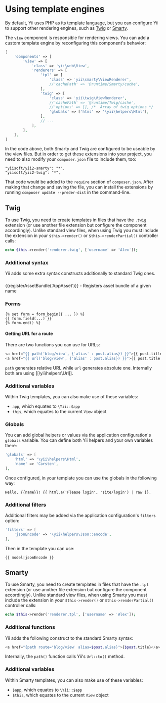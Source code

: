 Using template engines
======================

By default, Yii uses PHP as its template language, but you can configure Yii to support other rendering engines, such as
[Twig](http://twig.sensiolabs.org/) or [Smarty](http://www.smarty.net/).

The `view` component is responsible for rendering views. You can add a custom template engine by reconfiguring this
component's behavior:

```php
[
    'components' => [
        'view' => [
            'class' => 'yii\web\View',
            'renderers' => [
                'tpl' => [
                    'class' => 'yii\smarty\ViewRenderer',
                    //'cachePath' => '@runtime/Smarty/cache',
                ],
                'twig' => [
                    'class' => 'yii\twig\ViewRenderer',
                    //'cachePath' => '@runtime/Twig/cache',
                    //'options' => [], /*  Array of twig options */
                    'globals' => ['html' => '\yii\helpers\Html'],
                ],
                // ...
            ],
        ],
    ],
]
```

In the code above, both Smarty and Twig are configured to be useable by the view files. But in order to get these extensions into your project, you need to also modify
your `composer.json` file to include them, too:

```
"yiisoft/yii2-smarty": "*",
"yiisoft/yii2-twig": "*",
```
That code would be added to the `require` section of `composer.json`. After making that change and saving the file, you can install the extensions by running `composer update --preder-dist` in the command-line.

Twig
----

To use Twig, you need to create templates in files that have the `.twig` extension (or use another file extension but configure the component accordingly).
Unlike standard view files, when using Twig you must include the extension in your `$this->render()`
or `$this->renderPartial()` controller calls:

```php
echo $this->render('renderer.twig', ['username' => 'Alex']);
```

### Additional syntax

Yii adds some extra syntax constructs additionally to standard Twig ones.


###

{{registerAssetBundle('AppAsset')}} - Registers asset bundle of a given name


### Forms

```
{% set form = form_begin({ ... }) %}
{{ form.field(...) }}
{% form.end() %}
```


#### Getting URL for a route

There are two functions you can use for URLs:

```php
<a href="{{ path('blog/view', {'alias' : post.alias}) }}">{{ post.title }}</a>
<a href="{{ url('blog/view', {'alias' : post.alias}) }}">{{ post.title }}</a>
```

`path` generates relative URL while `url` generates absolute one. Internally both are using [[\yii\helpers\Url]].

### Additional variables

Within Twig templates, you can also make use of these variables:

- `app`, which equates to `\Yii::$app`
- `this`, which equates to the current `View` object

### Globals

You can add global helpers or values via the application configuration's `globals` variable. You can define both Yii helpers and your own
variables there:

```php
'globals' => [
    'html' => '\yii\helpers\Html',
    'name' => 'Carsten',
],
```

Once configured, in your template you can use the globals in the following way:

```
Hello, {{name}}! {{ html.a('Please login', 'site/login') | raw }}.
```

### Additional filters

Additional filters may be added via the application configuration's `filters` option:

```php
'filters' => [
    'jsonEncode' => '\yii\helpers\Json::encode',
],
```

Then in the template you can use:

```
{{ model|jsonEncode }}
```


Smarty
------

To use Smarty, you need to create templates in files that have the `.tpl` extension (or use another file extension but configure the component accordingly). Unlike standard view files, when using Smarty you must include the extension in your `$this->render()`
or `$this->renderPartial()` controller calls:

```php
echo $this->render('renderer.tpl', ['username' => 'Alex']);
```

### Additional functions

Yii adds the following construct to the standard Smarty syntax:

```php
<a href="{path route='blog/view' alias=$post.alias}">{$post.title}</a>
```

Internally, the `path()` function calls Yii's `Url::to()` method.

### Additional variables

Within Smarty templates, you can also make use of these variables:

- `$app`, which equates to `\Yii::$app`
- `$this`, which equates to the current `View` object

